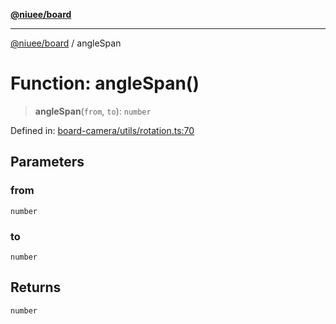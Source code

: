 [**@niuee/board**](../README.md)

***

[@niuee/board](../globals.md) / angleSpan

# Function: angleSpan()

> **angleSpan**(`from`, `to`): `number`

Defined in: [board-camera/utils/rotation.ts:70](https://github.com/niuee/board/blob/e6c1edcccf6525a0cc9088782c7c4653e837f533/src/board-camera/utils/rotation.ts#L70)

## Parameters

### from

`number`

### to

`number`

## Returns

`number`
